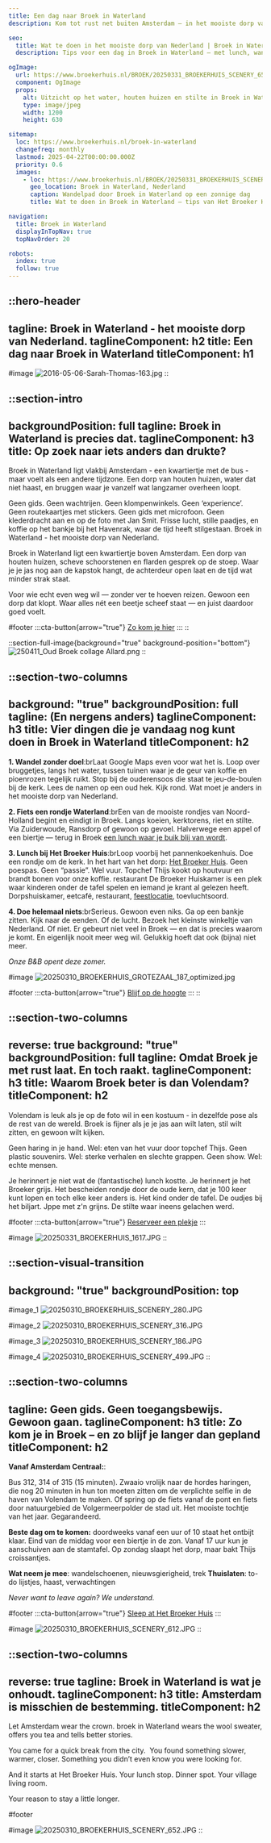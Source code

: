 ```yaml
---
title: Een dag naar Broek in Waterland
description: Kom tot rust net buiten Amsterdam – in het mooiste dorp van Nederland. Geen drukte, geen klompen, geen gids. Wel koffie aan het water, stilte, en misschien een borrel.

seo:
  title: Wat te doen in het mooiste dorp van Nederland | Broek in Waterland
  description: Tips voor een dag in Broek in Waterland – met lunch, wandelen, fietsen en niks doen. Alles wat Volendam niet is, op 15 minuten van de stad.

ogImage:
  url: https://www.broekerhuis.nl/BROEK/20250331_BROEKERHUIS_SCENERY_653.JPG
  component: OgImage
  props:
    alt: Uitzicht op het water, houten huizen en stilte in Broek in Waterland
    type: image/jpeg
    width: 1200
    height: 630

sitemap:
  loc: https://www.broekerhuis.nl/broek-in-waterland
  changefreq: monthly
  lastmod: 2025-04-22T00:00:00.000Z
  priority: 0.6
  images:
    - loc: https://www.broekerhuis.nl/BROEK/20250331_BROEKERHUIS_SCENERY_653.JPG
      geo_location: Broek in Waterland, Nederland
      caption: Wandelpad door Broek in Waterland op een zonnige dag
      title: Wat te doen in Broek in Waterland – tips van Het Broeker Huis

navigation:
  title: Broek in Waterland
  displayInTopNav: true
  topNavOrder: 20

robots:
  index: true
  follow: true
---
```


::hero-header
---
tagline: Broek in Waterland - het mooiste dorp van Nederland.
taglineComponent: h2
title: Een dag naar Broek in Waterland
titleComponent: h1
---
#image
![2016-05-06-Sarah-Thomas-163.jpg](/Broek%20tourist%20image_5.jpg)
::

::section-intro
---
backgroundPosition: full
tagline: Broek in Waterland is precies dat.
taglineComponent: h3
title: Op zoek naar iets anders dan drukte?
---
Broek in Waterland ligt vlakbij Amsterdam - een kwartiertje met de bus - maar voelt als een andere tijdzone. Een dorp van houten huizen, water dat niet haast, en bruggen waar je vanzelf wat langzamer overheen loopt.

Geen gids. Geen wachtrijen. Geen klompenwinkels. Geen ‘experience’. Geen routekaartjes met stickers. Geen gids met microfoon. Geen klederdracht aan en op de foto met Jan Smit. Frisse lucht, stille paadjes, en koffie op het bankje bij het Havenrak, waar de tijd heeft stilgestaan. Broek in Waterland - het mooiste dorp van Nederland.

Broek in Waterland ligt een kwartiertje boven Amsterdam. Een dorp van houten huizen, scheve schoorstenen en flarden gesprek op de stoep. Waar je je jas nog aan de kapstok hangt, de achterdeur open laat en de tijd wat minder strak staat.

Voor wie echt even weg wil — zonder ver te hoeven reizen. Gewoon een dorp dat klopt. Waar alles nét een beetje scheef staat — en juist daardoor goed voelt.

#footer
  :::cta-button{arrow="true"}
  [Zo kom je hier](/contact-parkeren)
  :::
::

::section-full-image{background="true" background-position="bottom"}
![250411_Oud Broek collage Allard.png](/Broek%20tourist%20image_4.jpg)
::

::section-two-columns
---
background: "true"
backgroundPosition: full
tagline: (En nergens anders)
taglineComponent: h3
title: Vier dingen die je vandaag nog kunt doen in Broek in Waterland
titleComponent: h2
---
**1. Wandel zonder doel**:brLaat Google Maps even voor wat het is. Loop over bruggetjes, langs het water, tussen tuinen waar je de geur van koffie en pioenrozen tegelijk ruikt. Stop bij de ouderensoos die staat te jeu-de-boulen bij de kerk. Lees de namen op een oud hek. Kijk rond. Wat moet je anders in het mooiste dorp van Nederland.

**2. Fiets een rondje Waterland**:brEen van de mooiste rondjes van Noord-Holland begint en eindigt in Broek. Langs koeien, kerktorens, riet en stilte. Via Zuiderwoude, Ransdorp of gewoon op gevoel. Halverwege een appel of een biertje — terug in Broek [een lunch waar je buik blij van wordt](/restaurant).

**3. Lunch bij Het Broeker Huis**:brLoop voorbij het pannenkoekenhuis. Doe een rondje om de kerk. In het hart van het dorp: [Het Broeker Huis](/het-broeker-huis). Geen poespas. Geen “passie”. Wel vuur. Topchef Thijs kookt op houtvuur en brandt bonen voor onze koffie. restaurant De Broeker Huiskamer is een plek waar kinderen onder de tafel spelen en iemand je krant al gelezen heeft. Dorpshuiskamer, eetcafé, restaurant, [feestlocatie](/trouwen-feesten), toevluchtsoord.

**4. Doe helemaal niets**:brSerieus. Gewoon even niks. Ga op een bankje zitten. Kijk naar de eenden. Of de lucht. Bezoek het kleinste winkeltje van Nederland. Of niet. Er gebeurt niet veel in Broek — en dat is precies waarom je komt. En eigenlijk nooit meer weg wil. Gelukkig hoeft dat ook (bijna) niet meer.

*Onze B\&B opent deze zomer.*

#image
![20250310\_BROEKERHUIS\_GROTEZAAL\_187\_optimized.jpg](/20250331_BROEKERHUIS_1492.JPG)

#footer
  :::cta-button{arrow="true"}
  [Blijf op de hoogte](https://forms.gle/pnJwaJ7aBbRU3Hs86)
  :::
::

::section-two-columns
---
reverse: true
background: "true"
backgroundPosition: full
tagline: Omdat Broek je met rust laat. En toch raakt.
taglineComponent: h3
title: Waarom Broek beter is dan Volendam?
titleComponent: h2
---
Volendam is leuk als je op de foto wil in een kostuum - in dezelfde pose als de rest van de wereld. Broek is fijner als je je jas aan wilt laten, stil wilt zitten, en gewoon wilt kijken.

Geen haring in je hand. Wel: eten van het vuur door topchef Thijs. Geen plastic souvenirs. Wel: sterke verhalen en slechte grappen. Geen show. Wel: echte mensen.

Je herinnert je niet wat de (fantastische) lunch kostte. Je herinnert je het Broeker grijs. Het bescheiden rondje door de oude kern, dat je 100 keer kunt lopen en toch elke keer anders is. Het kind onder de tafel. De oudjes bij het biljart. Jppe met z'n grijns. De stilte waar ineens gelachen werd.

#footer
  :::cta-button{arrow="true"}
  [Reserveer een plekje](tel:+31204031314)
  :::

#image
![20250331\_BROEKERHUIS\_1617.JPG](/20250310_BROEKERHUIS_SCENERY_653.JPG)
::

::section-visual-transition
---
background: "true"
backgroundPosition: top
---
#image_1
![20250310\_BROEKERHUIS\_SCENERY\_280.JPG](/20250310_BROEKERHUIS_SCENERY_382.JPG)

#image_2
![20250310\_BROEKERHUIS\_SCENERY\_316.JPG](/20250310_BROEKERHUIS_GROTEZAAL_237.JPG)

#image_3
![20250310\_BROEKERHUIS\_SCENERY\_186.JPG](/20250310_BROEKERHUIS_SCENERY_378.JPG)

#image_4
![20250310\_BROEKERHUIS\_SCENERY\_499.JPG](/20250310_BROEKERHUIS_SCENERY_499.JPG)
::

::section-two-columns
---
tagline: Geen gids. Geen toegangsbewijs. Gewoon gaan.
taglineComponent: h3
title: Zo kom je in Broek – en zo blijf je langer dan gepland
titleComponent: h2
---
**Vanaf Amsterdam Centraal:**:

Bus 312, 314 of 315 (15 minuten). Zwaaio vrolijk naar de hordes haringen, die nog 20 minuten in hun ton moeten zitten om de verplichte selfie in de haven van Volendam te maken. Of spring op de fiets vanaf de pont en fiets door natuurgebied de Volgermeerpolder de stad uit. Het mooiste tochtje van het jaar. Gegarandeerd.

**Beste dag om te komen:** doordweeks vanaf een uur of 10 staat het ontbijt klaar. Eind van de middag voor een biertje in de zon. Vanaf 17 uur kun je aanschuiven aan de stamtafel. Op zondag slaapt het dorp, maar bakt Thijs croissantjes.

**Wat neem je mee**: wandelschoenen, nieuwsgierigheid, trek
**Thuislaten**: to-do lijstjes, haast, verwachtingen

*Never want to leave again? We understand.*

#footer
  :::cta-button{arrow="true"}
  [Sleep at Het Broeker Huis](/overnachten)
  :::

#image
![20250310\_BROEKERHUIS\_SCENERY\_612.JPG](/images/20250310_BROEKERHUIS_SCENERY_612.JPG)
::

::section-two-columns
---
reverse: true
tagline: Broek in Waterland is wat je onhoudt.
taglineComponent: h3
title: Amsterdam is misschien de bestemming.
titleComponent: h2
---
Let Amsterdam wear the crown. broek in Waterland wears the wool sweater, offers you tea and tells better stories.

You came for a quick break from the city.  You found something slower, warmer, closer. Something you didn’t even know you were looking for.

And it starts at Het Broeker Huis. Your lunch stop. Dinner spot. Your village living room.  

Your reason to stay a little longer.

#footer

#image
![20250310\_BROEKERHUIS\_SCENERY\_652.JPG](/images/20250310_BROEKERHUIS_SCENERY_652.JPG)
::
